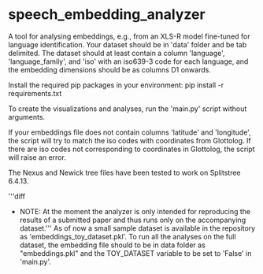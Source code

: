 # speech_embedding_analyzer

A tool for analysing embeddings, e.g., from an XLS-R model fine-tuned for
language identification. Your dataset should be in 'data' folder and be tab delimited.
The dataset should at least contain a column 'language', 'language_family', and 'iso' with an iso639-3 code for each language, and
the embedding dimensions should be as columns D1 onwards.

Install the required pip packages in your environment:
pip install -r requirements.txt

To create the visualizations and analyses, run the 'main.py' script without arguments.

If your embeddings file does not contain columns 'latitude' and 'longitude', the script will try to match the iso codes with coordinates from Glottolog. If there are iso codes not corresponding to coordinates in Glottolog, the script will raise an error.

The Nexus and Newick tree files have been tested to work on Splitstree 6.4.13.

'''diff
- NOTE:
At the moment the analyzer is only intended for reproducing the results of a submitted paper and thus runs only on the accompanying dataset.''' As of now a small sample dataset is available in the repository as 'embeddings_toy_dataset.pkl'. To run all the analyses on the full dataset, the embedding file should to be in data folder as "embeddings.pkl" and the TOY_DATASET variable to be set to 'False' in 'main.py'.
